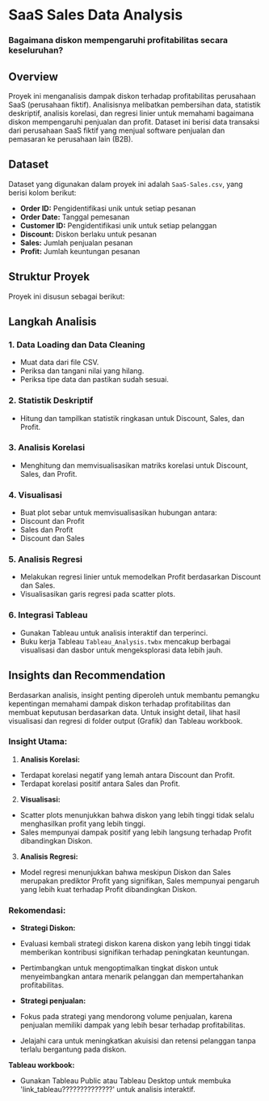 # SaaS Sales Data Analysis
### Bagaimana diskon mempengaruhi profitabilitas secara keseluruhan?

## Overview
Proyek ini menganalisis dampak diskon terhadap profitabilitas perusahaan SaaS (perusahaan fiktif). Analisisnya melibatkan pembersihan data, statistik deskriptif, analisis korelasi, dan regresi linier untuk memahami bagaimana diskon mempengaruhi penjualan dan profit. Dataset ini berisi data transaksi dari perusahaan SaaS fiktif yang menjual software penjualan dan pemasaran ke perusahaan lain (B2B).

## Dataset
Dataset yang digunakan dalam proyek ini adalah `SaaS-Sales.csv`, yang berisi kolom berikut:
- **Order ID:** Pengidentifikasi unik untuk setiap pesanan
- **Order Date:** Tanggal pemesanan
- **Customer ID:** Pengidentifikasi unik untuk setiap pelanggan
- **Discount:** Diskon berlaku untuk pesanan
- **Sales:** Jumlah penjualan pesanan
- **Profit:** Jumlah keuntungan pesanan

## Struktur Proyek
Proyek ini disusun sebagai berikut:

## Langkah Analisis

### 1. Data Loading dan Data Cleaning
- Muat data dari file CSV.
- Periksa dan tangani nilai yang hilang.
- Periksa tipe data dan pastikan sudah sesuai.

### 2. Statistik Deskriptif
- Hitung dan tampilkan statistik ringkasan untuk Discount, Sales, dan Profit.

### 3. Analisis Korelasi
- Menghitung dan memvisualisasikan matriks korelasi untuk Discount, Sales, dan Profit.

### 4. Visualisasi
- Buat plot sebar untuk memvisualisasikan hubungan antara:
 - Discount dan Profit
 - Sales dan Profit
 - Discount dan Sales

### 5. Analisis Regresi
- Melakukan regresi linier untuk memodelkan Profit berdasarkan Discount dan Sales.
- Visualisasikan garis regresi pada scatter plots.

### 6. Integrasi Tableau
- Gunakan Tableau untuk analisis interaktif dan terperinci.
- Buku kerja Tableau `Tableau_Analysis.twbx` mencakup berbagai visualisasi dan dasbor untuk mengeksplorasi data lebih jauh.

## Insights dan Recommendation
Berdasarkan analisis, insight penting diperoleh untuk membantu pemangku kepentingan memahami dampak diskon terhadap profitabilitas dan membuat keputusan berdasarkan data. Untuk insight detail, lihat hasil visualisasi dan regresi di folder output (Grafik) dan Tableau workbook.

### Insight Utama:
1. **Analisis Korelasi:**
 - Terdapat korelasi negatif yang lemah antara Discount dan Profit.
 - Terdapat korelasi positif antara Sales dan Profit.

2. **Visualisasi:**
 - Scatter plots menunjukkan bahwa diskon yang lebih tinggi tidak selalu menghasilkan profit yang lebih tinggi.
 - Sales mempunyai dampak positif yang lebih langsung terhadap Profit dibandingkan Diskon.

3. **Analisis Regresi:**
 - Model regresi menunjukkan bahwa meskipun Diskon dan Sales merupakan prediktor Profit yang signifikan, Sales mempunyai pengaruh yang lebih kuat terhadap Profit dibandingkan Diskon.

### Rekomendasi:
- **Strategi Diskon:**
 - Evaluasi kembali strategi diskon karena diskon yang lebih tinggi tidak memberikan kontribusi signifikan terhadap peningkatan keuntungan.
 - Pertimbangkan untuk mengoptimalkan tingkat diskon untuk menyeimbangkan antara menarik pelanggan dan mempertahankan profitabilitas.

- **Strategi penjualan:**
 - Fokus pada strategi yang mendorong volume penjualan, karena penjualan memiliki dampak yang lebih besar terhadap profitabilitas.
 - Jelajahi cara untuk meningkatkan akuisisi dan retensi pelanggan tanpa terlalu bergantung pada diskon.

**Tableau workbook:**
- Gunakan Tableau Public atau Tableau Desktop untuk membuka 'link_tableau??????????????' untuk analisis interaktif.

